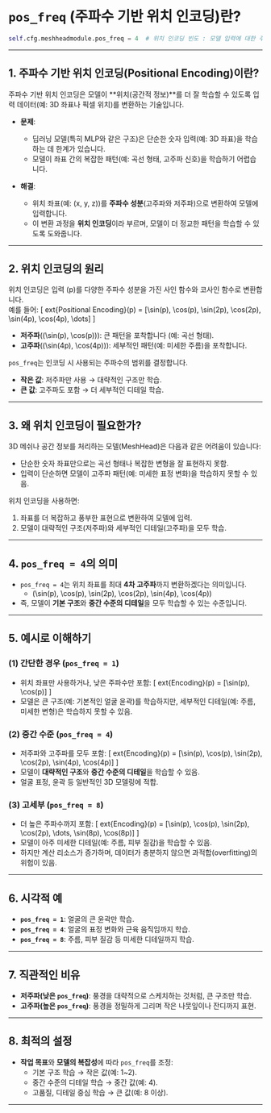 
# **`pos_freq` (주파수 기반 위치 인코딩)란?**

```python
self.cfg.meshheadmodule.pos_freq = 4  # 위치 인코딩 빈도 : 모델 입력에 대한 주파수 기반 위치 인코딩(Positional Encoding)의 빈도를 설정합니다. 높은 빈도는 더 많은 세부 정보를 학습할 수 있게 합니다.
```

---

## **1. 주파수 기반 위치 인코딩(Positional Encoding)이란?**
주파수 기반 위치 인코딩은 모델이 **위치(공간적 정보)**를 더 잘 학습할 수 있도록 입력 데이터(예: 3D 좌표나 픽셀 위치)를 변환하는 기술입니다.

- **문제**: 
  - 딥러닝 모델(특히 MLP와 같은 구조)은 단순한 숫자 입력(예: 3D 좌표)을 학습하는 데 한계가 있습니다.
  - 모델이 좌표 간의 복잡한 패턴(예: 곡선 형태, 고주파 신호)을 학습하기 어렵습니다.

- **해결**: 
  - 위치 좌표(예: \(x, y, z\))를 **주파수 성분**(고주파와 저주파)으로 변환하여 모델에 입력합니다.
  - 이 변환 과정을 **위치 인코딩**이라 부르며, 모델이 더 정교한 패턴을 학습할 수 있도록 도와줍니다.

---

## **2. 위치 인코딩의 원리**

위치 인코딩은 입력 \(p\)를 다양한 주파수 성분을 가진 사인 함수와 코사인 함수로 변환합니다.  
예를 들어:
\[
	ext{Positional Encoding}(p) = [\sin(p), \cos(p), \sin(2p), \cos(2p), \sin(4p), \cos(4p), \dots]
\]

- **저주파**(\(\sin(p), \cos(p)\)): 큰 패턴을 포착합니다 (예: 곡선 형태).  
- **고주파**(\(\sin(4p), \cos(4p)\)): 세부적인 패턴(예: 미세한 주름)을 포착합니다.  

`pos_freq`는 인코딩 시 사용되는 주파수의 범위를 결정합니다.  
- **작은 값**: 저주파만 사용 → 대략적인 구조만 학습.  
- **큰 값**: 고주파도 포함 → 더 세부적인 디테일 학습.

---

## **3. 왜 위치 인코딩이 필요한가?**

3D 메쉬나 공간 정보를 처리하는 모델(MeshHead)은 다음과 같은 어려움이 있습니다:
- 단순한 숫자 좌표만으로는 곡선 형태나 복잡한 변형을 잘 표현하지 못함.
- 입력이 단순하면 모델이 고주파 패턴(예: 미세한 표정 변화)을 학습하지 못할 수 있음.

위치 인코딩을 사용하면:
1. 좌표를 더 복잡하고 풍부한 표현으로 변환하여 모델에 입력.
2. 모델이 대략적인 구조(저주파)와 세부적인 디테일(고주파)을 모두 학습.

---

## **4. `pos_freq = 4`의 의미**

- `pos_freq = 4`는 위치 좌표를 최대 **4차 고주파**까지 변환하겠다는 의미입니다.
  - \(\sin(p), \cos(p), \sin(2p), \cos(2p), \sin(4p), \cos(4p)\)
- 즉, 모델이 **기본 구조**와 **중간 수준의 디테일**을 모두 학습할 수 있는 수준입니다.

---

## **5. 예시로 이해하기**

### (1) **간단한 경우 (`pos_freq = 1`)**
- 위치 좌표만 사용하거나, 낮은 주파수만 포함:
  \[
  	ext{Encoding}(p) = [\sin(p), \cos(p)]
  \]
- 모델은 큰 구조(예: 기본적인 얼굴 윤곽)를 학습하지만, 세부적인 디테일(예: 주름, 미세한 변형)은 학습하지 못할 수 있음.

### (2) **중간 수준 (`pos_freq = 4`)**
- 저주파와 고주파를 모두 포함:
  \[
  	ext{Encoding}(p) = [\sin(p), \cos(p), \sin(2p), \cos(2p), \sin(4p), \cos(4p)]
  \]
- 모델이 **대략적인 구조**와 **중간 수준의 디테일**을 학습할 수 있음.  
- 얼굴 표정, 윤곽 등 일반적인 3D 모델링에 적합.

### (3) **고세부 (`pos_freq = 8`)**
- 더 높은 주파수까지 포함:
  \[
  	ext{Encoding}(p) = [\sin(p), \cos(p), \sin(2p), \cos(2p), \dots, \sin(8p), \cos(8p)]
  \]
- 모델이 아주 미세한 디테일(예: 주름, 피부 질감)을 학습할 수 있음.  
- 하지만 계산 리소스가 증가하며, 데이터가 충분하지 않으면 과적합(overfitting)의 위험이 있음.

---

## **6. 시각적 예**

- **`pos_freq = 1`**: 얼굴의 큰 윤곽만 학습.
- **`pos_freq = 4`**: 얼굴의 표정 변화와 근육 움직임까지 학습.
- **`pos_freq = 8`**: 주름, 피부 질감 등 미세한 디테일까지 학습.

---

## **7. 직관적인 비유**
- **저주파(낮은 `pos_freq`)**: 풍경을 대략적으로 스케치하는 것처럼, 큰 구조만 학습.
- **고주파(높은 `pos_freq`)**: 풍경을 정밀하게 그리며 작은 나뭇잎이나 잔디까지 표현.

---

## **8. 최적의 설정**
- **작업 목표**와 **모델의 복잡성**에 따라 `pos_freq`를 조정:
  - 기본 구조 학습 → 작은 값(예: 1~2).
  - 중간 수준의 디테일 학습 → 중간 값(예: 4).
  - 고품질, 디테일 중심 학습 → 큰 값(예: 8 이상).

---
